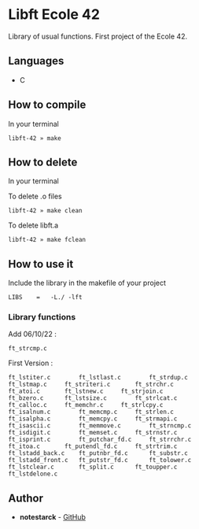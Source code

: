 # Libft Ecole 42

Library of usual functions. First project of the Ecole 42.

## Languages

* C

## How to compile

In your terminal
```
libft-42 » make
```

## How to delete

In your terminal

To delete .o files
```
libft-42 » make clean
```

To delete libft.a
```
libft-42 » make fclean
```

## How to use it

Include the library in the makefile of your project
```
LIBS	=	-L./ -lft
```

### Library functions

Add 06/10/22 :
```
ft_strcmp.c
```

First Version :
```
ft_lstiter.c		ft_lstlast.c		ft_strdup.c
ft_lstmap.c		ft_striteri.c		ft_strchr.c	
ft_atoi.c		ft_lstnew.c		ft_strjoin.c
ft_bzero.c		ft_lstsize.c		ft_strlcat.c
ft_calloc.c		ft_memchr.c		ft_strlcpy.c
ft_isalnum.c		ft_memcmp.c		ft_strlen.c
ft_isalpha.c		ft_memcpy.c		ft_strmapi.c
ft_isascii.c		ft_memmove.c		ft_strncmp.c
ft_isdigit.c		ft_memset.c		ft_strnstr.c
ft_isprint.c		ft_putchar_fd.c		ft_strrchr.c
ft_itoa.c		ft_putendl_fd.c		ft_strtrim.c
ft_lstadd_back.c	ft_putnbr_fd.c		ft_substr.c
ft_lstadd_front.c	ft_putstr_fd.c		ft_tolower.c
ft_lstclear.c		ft_split.c		ft_toupper.c
ft_lstdelone.c
```

## Author

* **notestarck** - [GitHub](https://github.com/notestarck)
